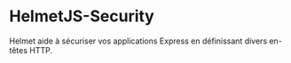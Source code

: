 # HelmetJS-Security
Helmet aide à sécuriser vos applications Express en définissant divers en-têtes HTTP.
